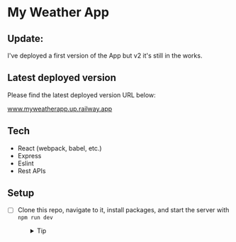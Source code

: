 # My Weather App

## Update:
I've deployed a first version of the App but v2 it's still in the works. 


## Latest deployed version

Please find the latest deployed version URL below:

<a href="https://https://myweatherapp.up.railway.app//" target="_blank">www.myweatherapp.up.railway.app</a>

## Tech

- React (webpack, babel, etc.)
- Express
- Eslint
- Rest APIs

## Setup

- [ ] Clone this repo, navigate to it, install packages, and start the server with `npm run dev`
  <details style="padding-left: 2em">
    <summary>Tip</summary>

    ```sh
    npm install
    npm run dev
    ```
  </details>
